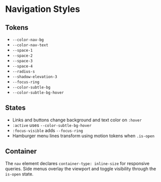 # Navigation Styles

## Tokens
- `--color-nav-bg`
- `--color-nav-text`
- `--space-1`
- `--space-2`
- `--space-3`
- `--space-4`
- `--radius-s`
- `--shadow-elevation-3`
- `--focus-ring`
- `--color-subtle-bg`
- `--color-subtle-bg-hover`

## States
- Links and buttons change background and text color on `:hover`
- `:active` uses `--color-subtle-bg-hover`
- `:focus-visible` adds `--focus-ring`
- Hamburger menu lines transform using motion tokens when `.is-open`

## Container
The `nav` element declares `container-type: inline-size` for responsive queries. Side menus overlay the viewport and toggle visibility through the `is-open` state.
